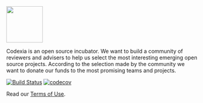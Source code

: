 <img src="http://www.codexia.org/logo.svg" height="96px"/>

Codexia is an open source incubator. We want to build
a community of reviewers and advisers to help us select the most
interesting emerging open source projects. According to
the selection made by the community we want to donate
our funds to the most promising teams and projects.

[![Build Status](https://travis-ci.org/yegor256/codexia.svg?branch=master)](https://travis-ci.org/yegor256/codexia)
[![codecov](https://codecov.io/gh/yegor256/codexia/branch/master/graph/badge.svg)](https://codecov.io/gh/yegor256/codexia)

Read our [Terms of Use](https://www.codexia.org/terms).
